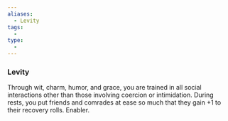 ```yaml
---
aliases:
  - Levity
tags:
  - 
type:
  - 
---
```

### Levity

Through wit, charm, humor, and grace, you are trained in all social interactions other than those involving coercion or intimidation. During rests, you put friends and comrades at ease so much that they gain +1 to their recovery rolls. Enabler.